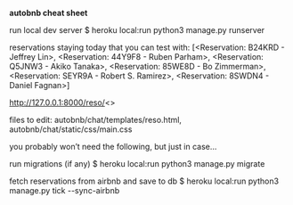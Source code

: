 **autobnb cheat sheet**

run local dev server
$ heroku local:run python3 manage.py runserver

reservations staying today that you can test with:
[<Reservation: B24KRD - Jeffrey Lin>, <Reservation: 44Y9F8 - Ruben Parham>, <Reservation: Q5JNW3 - Akiko Tanaka>, <Reservation: 85WE8D - Bo Zimmerman>, <Reservation: SEYR9A - Robert S. Ramirez>, <Reservation: 8SWDN4 - Daniel Fagnan>]

http://127.0.0.1:8000/reso/<<confirmation code>>

files to edit: autobnb/chat/templates/reso.html, autobnb/chat/static/css/main.css


you probably won’t need the following, but just in case…

run migrations (if any)
$ heroku local:run python3 manage.py migrate

fetch reservations from airbnb and save to db
$ heroku local:run python3 manage.py tick --sync-airbnb
